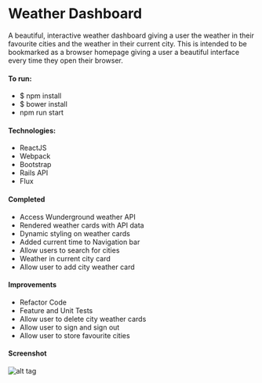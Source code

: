 # Weather Dashboard

A beautiful, interactive weather dashboard giving a user the weather in their favourite cities and the weather in their current city. This is intended to be bookmarked as a browser homepage giving a user a beautiful interface every time they open their browser.

#### To run:

- $ npm install
- $ bower install
- npm run start

#### Technologies:
- ReactJS
- Webpack
- Bootstrap
- Rails API
- Flux

#### Completed

- Access Wunderground weather API
- Rendered weather cards with API data
- Dynamic styling on weather cards
- Added current time to Navigation bar
- Allow users to search for cities
- Weather in current city card
- Allow user to add city weather card


#### Improvements

- Refactor Code
- Feature and Unit Tests
- Allow user to delete city weather cards
- Allow user to sign and sign out
- Allow user to store favourite cities

#### Screenshot

![alt tag](http://imgur.com/a/C2Lna)
